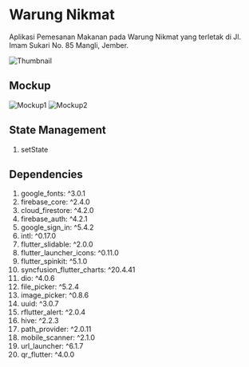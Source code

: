 # Warung Nikmat

Aplikasi Pemesanan Makanan pada Warung Nikmat yang terletak di Jl. Imam Sukari No. 85 Mangli, Jember.

![Thumbnail](https://user-images.githubusercontent.com/74108522/212615169-f39b84f0-0bdd-4535-9e05-d3fdefd71cb1.png)

## Mockup

![Mockup1](https://user-images.githubusercontent.com/74108522/212616326-9e8aed8d-b757-4252-bed1-42e7af76021c.png)
![Mockup2](https://user-images.githubusercontent.com/74108522/212616348-79e5149f-f73e-456d-a3b1-3c282fe95bd6.png)

## State Management

1. setState

## Dependencies

1.	google_fonts: ^3.0.1
2.	firebase_core: ^2.4.0
3.	cloud_firestore: ^4.2.0
4.	firebase_auth: ^4.2.1
5.	google_sign_in: ^5.4.2
6.	intl: ^0.17.0
7.	flutter_slidable: ^2.0.0
8.	flutter_launcher_icons: ^0.11.0
9.	flutter_spinkit: ^5.1.0
10.	syncfusion_flutter_charts: ^20.4.41
11.	dio: ^4.0.6
12.	file_picker: ^5.2.4
13.	image_picker: ^0.8.6
14.	uuid: ^3.0.7
15.	rflutter_alert: ^2.0.4
16.	hive: ^2.2.3
17.	path_provider: ^2.0.11
18.	mobile_scanner: ^2.1.0
19.	url_launcher: ^6.1.7
20.	qr_flutter: ^4.0.0
